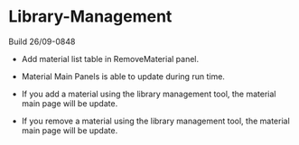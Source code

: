 # Library-Management

Build 26/09-0848

- Add material list table in RemoveMaterial panel.

- Material Main Panels is able to update during run time.
- If you add a material using the library management tool, the material main page will be update.
- If you remove a material using the library management tool, the material main page will be update.
